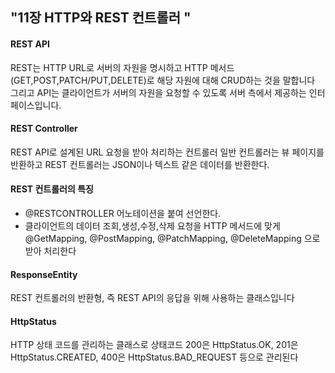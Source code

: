 ## "11장 HTTP와 REST 컨트롤러 " 

#### REST API
REST는 HTTP URL로 서버의 자원을 명시하고 HTTP 메서드(GET,POST,PATCH/PUT,DELETE)로 해당 자원에 대해 CRUD하는 것을 말합니다
그리고 API는 클라이언트가 서버의 자원을 요청할 수 있도록 서버 측에서 제공하는 인터페이스입니다.

#### REST Controller
REST API로 설계된 URL 요청을 받아 처리하는 컨트롤러
일반 컨트롤러는 뷰 페이지를 반환하고 REST 컨트롤러는 JSON이나 텍스트 같은 데이터를 반환한다.

#### REST 컨트롤러의 특징
- @RESTCONTROLLER 어노테이션을 붙여 선언한다.
- 클라이언트의 데이터 조회,생성,수정,삭제 요청을 HTTP 메서드에 맞게 @GetMapping, @PostMapping, @PatchMapping, @DeleteMapping 으로 받아 처리한다

#### ResponseEntity
REST 컨트롤러의 반환형, 즉 REST API의 응답을 위해 사용하는 클래스입니다

#### HttpStatus
HTTP 상태 코드를 관리하는 클래스로 상태코드 200은 HttpStatus.OK, 201은 HttpStatus.CREATED, 400은 HttpStatus.BAD_REQUEST 등으로 관리된다
